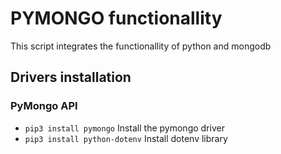 # PYMONGO functionallity

This script integrates the functionallity of python and mongodb

## Drivers installation

### PyMongo API

- `pip3 install pymongo` Install the pymongo driver
- `pip3 install python-dotenv` Install dotenv library
